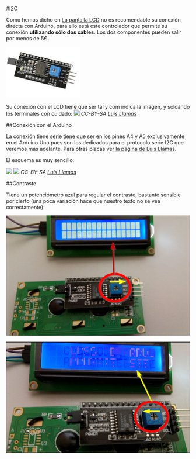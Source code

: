 #I2C

Como hemos dicho en [La pantalla LCD](/3-lcd/3-lcd/31-la-pantalla.md) no es recomendable su conexión directa con Arduino, para ello está este controlador que permite su conexión **utilizando sólo dos cables**. Los dos componentes pueden salir por menos de 5€.

![](/assets/i2c.png)

Su conexión con el LCD tiene que ser tal y com indica la imagen, y soldándo los terminales con cuidado:
![](https://www.luisllamas.es/wp-content/uploads/2016/05/arduino-i2c-lcd-componente.png)
_CC-BY-SA [Luis Llamas](https://www.luisllamas.es/arduino-lcd-i2c/)_

##Conexión con el Arduino

La conexión tiene serie tiene que ser en los pines A4 y A5 exclusivamente en el Arduino Uno pues son los dedicados para el protocolo serie I2C que veremos más adelante. Para otras placas ve[r la página de Luis Llamas](https://www.luisllamas.es/arduino-lcd-i2c/).

 El esquema es muy sencillo:

![](https://www.luisllamas.es/wp-content/uploads/2016/05/arduino-lcd-i2c-esquema.png)
![](https://www.luisllamas.es/wp-content/uploads/2016/05/arduino-lcd-i2c-conexion.png)
_CC-BY-SA [Luis Llamas](https://www.luisllamas.es/arduino-lcd-i2c/)_

##Contraste

Tiene un potenciómetro azul para regular el contraste, bastante sensible por cierto (una poca variación hace que nuestro texto no se vea correctamente):

![](/assets/i2c-1.png)

![](/assets/i2c-2.png)
